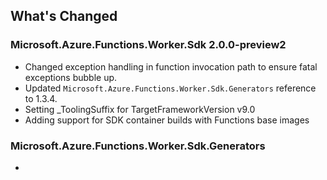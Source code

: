 ## What's Changed

<!-- Please add your release notes in the following format:
- My change description (#PR/#issue)
-->

### Microsoft.Azure.Functions.Worker.Sdk 2.0.0-preview2

- Changed exception handling in function invocation path to ensure fatal exceptions bubble up.
- Updated `Microsoft.Azure.Functions.Worker.Sdk.Generators` reference to 1.3.4.
- Setting _ToolingSuffix for TargetFrameworkVersion v9.0
- Adding support for SDK container builds with Functions base images

### Microsoft.Azure.Functions.Worker.Sdk.Generators <version>

- <entry>
